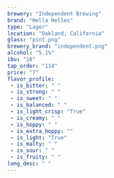 ```yaml
---
brewery: "Independent Brewing"
brand: "Hella Helles"
type: "Lager"
location: "Oakland, California"
glass: "pint.png"
brewery_brand: "independent.png"
alcohol: "5.1%"
ibu: "18"
tap_order: "114"
price: "7"
flavor_profile:
 - is_bitter: " "
 - is_strong: " "
 - is_sweet: " "
 - is_balanced: " "
 - is_light_crisp: "True"
 - is_creamy: " "
 - is_hoppy: " "
 - is_extra_hoppy: ""
 - is_light: "True"
 - is_malty: " "
 - is_sour: " "
 - is_fruity: " "
long_desc: " "
---
```


